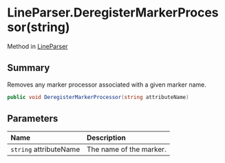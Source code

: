 # LineParser.DeregisterMarkerProcessor(string)

Method in [LineParser](/docs/api/csharp/yarn.markup.lineparser.md)

## Summary


Removes any marker processor associated with a given marker name.


```csharp
public void DeregisterMarkerProcessor(string attributeName)
```

## Parameters

|Name|Description|
|:---|:---|
|`string` attributeName|The name of the marker.|

